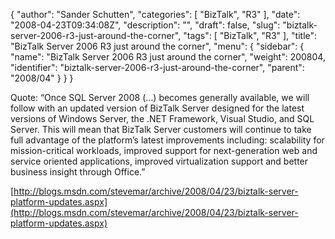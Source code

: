{
  "author": "Sander Schutten",
  "categories": [
    "BizTalk",
    "R3"
  ],
  "date": "2008-04-23T09:34:08Z",
  "description": "",
  "draft": false,
  "slug": "biztalk-server-2006-r3-just-around-the-corner",
  "tags": [
    "BizTalk",
    "R3"
  ],
  "title": "BizTalk Server 2006 R3 just around the corner",
  "menu": {
    "sidebar": {
      "name": "BizTalk Server 2006 R3 just around the corner",
      "weight": 200804,
      "identifier": "biztalk-server-2006-r3-just-around-the-corner",
      "parent": "2008/04"
    }
  }
}


Quote: “Once SQL Server 2008 (…) becomes generally available, we will follow with an updated version of BizTalk Server designed for the latest versions of Windows Server, the .NET Framework, Visual Studio, and SQL Server.   This will mean that BizTalk Server customers will continue to take full advantage of the platform’s latest improvements including: scalability for mission-critical workloads, improved support for next-generation web and service oriented applications, improved virtualization support and better business insight through Office.”

[http://blogs.msdn.com/stevemar/archive/2008/04/23/biztalk-server-platform-updates.aspx](http://blogs.msdn.com/stevemar/archive/2008/04/23/biztalk-server-platform-updates.aspx)

